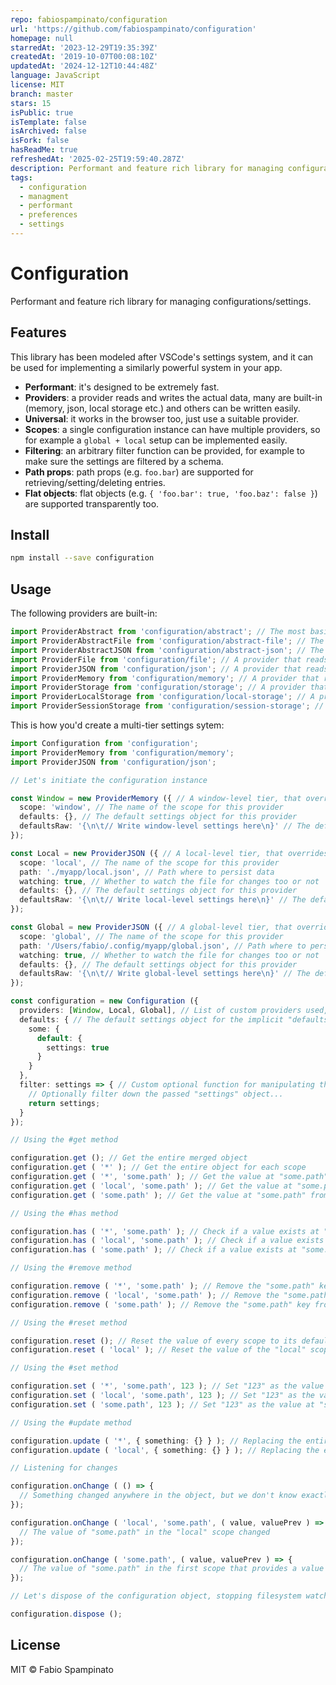 ```yaml
---
repo: fabiospampinato/configuration
url: 'https://github.com/fabiospampinato/configuration'
homepage: null
starredAt: '2023-12-29T19:35:39Z'
createdAt: '2019-10-07T00:08:10Z'
updatedAt: '2024-12-12T10:44:48Z'
language: JavaScript
license: MIT
branch: master
stars: 15
isPublic: true
isTemplate: false
isArchived: false
isFork: false
hasReadMe: true
refreshedAt: '2025-02-25T19:59:40.287Z'
description: Performant and feature rich library for managing configurations/settings.
tags:
  - configuration
  - managment
  - performant
  - preferences
  - settings
---
```


# Configuration

Performant and feature rich library for managing configurations/settings.

## Features

This library has been modeled after VSCode's settings system, and it can be used for implementing a similarly powerful system in your app.

- **Performant**: it's designed to be extremely fast.
- **Providers**: a provider reads and writes the actual data, many are built-in (memory, json, local storage etc.) and others can be written easily.
- **Universal**: it works in the browser too, just use a suitable provider.
- **Scopes**: a single configuration instance can have multiple providers, so for example a `global + local` setup can be implemented easily.
- **Filtering**: an arbitrary filter function can be provided, for example to make sure the settings are filtered by a schema.
- **Path props**: path props (e.g. `foo.bar`) are supported for retrieving/setting/deleting entries.
- **Flat objects**: flat objects (e.g. `{ 'foo.bar': true, 'foo.baz': false }`) are supported transparently too.

## Install

```sh
npm install --save configuration
```

## Usage

The following providers are built-in:

```ts
import ProviderAbstract from 'configuration/abstract'; // The most basic abstract provider
import ProviderAbstractFile from 'configuration/abstract-file'; // The most basic abstract file provider
import ProviderAbstractJSON from 'configuration/abstract-json'; // The most basic abstract JSON-backed file provider
import ProviderFile from 'configuration/file'; // A provider that reads/writes to a file
import ProviderJSON from 'configuration/json'; // A provider that reads/writes to a JSON file
import ProviderMemory from 'configuration/memory'; // A provider that reads/writes to memory
import ProviderStorage from 'configuration/storage'; // A provider that reads/writes to a general web storage object
import ProviderLocalStorage from 'configuration/local-storage'; // A provider that reads/writes to localStorage
import ProviderSessionStorage from 'configuration/session-storage'; // A provider that reads/writes to sessionStorage
```

This is how you'd create a multi-tier settings sytem:

```ts
import Configuration from 'configuration';
import ProviderMemory from 'configuration/memory';
import ProviderJSON from 'configuration/json';

// Let's initiate the configuration instance

const Window = new ProviderMemory ({ // A window-level tier, that overrides every other tier
  scope: 'window', // The name of the scope for this provider
  defaults: {}, // The default settings object for this provider
  defaultsRaw: '{\n\t// Write window-level settings here\n}' // The default settings object for this provider as a string
});

const Local = new ProviderJSON ({ // A local-level tier, that overrides every other tier except for "window"
  scope: 'local', // The name of the scope for this provider
  path: './myapp/local.json', // Path where to persist data
  watching: true, // Whether to watch the file for changes too or not
  defaults: {}, // The default settings object for this provider
  defaultsRaw: '{\n\t// Write local-level settings here\n}' // The default settings object for this provider as a string
});

const Global = new ProviderJSON ({ // A global-level tier, that overrides only the "defaults" tier
  scope: 'global', // The name of the scope for this provider
  path: '/Users/fabio/.config/myapp/global.json', // Path where to persist data
  watching: true, // Whether to watch the file for changes too or not
  defaults: {}, // The default settings object for this provider
  defaultsRaw: '{\n\t// Write global-level settings here\n}' // The default settings object for this provider as a string
});

const configuration = new Configuration ({
  providers: [Window, Local, Global], // List of custom providers used, ordered by priority
  defaults: { // The default settings object for the implicit "defaults" scope
    some: {
      default: {
        settings: true
      }
    }
  },
  filter: settings => { // Custom optional function for manipulating the raw settings object
    // Optionally filter down the passed "settings" object...
    return settings;
  }
});

// Using the #get method

configuration.get (); // Get the entire merged object
configuration.get ( '*' ); // Get the entire object for each scope
configuration.get ( '*', 'some.path' ); // Get the value at "some.path" for all scopes
configuration.get ( 'local', 'some.path' ); // Get the value at "some.path" from the "local" scope
configuration.get ( 'some.path' ); // Get the value at "some.path" from the first scope that has a value for it

// Using the #has method

configuration.has ( '*', 'some.path' ); // Check if a value exists at "some.path" in all scopes
configuration.has ( 'local', 'some.path' ); // Check if a value exists at "some.path" in the "local" scope
configuration.has ( 'some.path' ); // Check if a value exists at "some.path" in at least one scope

// Using the #remove method

configuration.remove ( '*', 'some.path' ); // Remove the "some.path" key from all scopes
configuration.remove ( 'local', 'some.path' ); // Remove the "some.path" key from the "local" scope
configuration.remove ( 'some.path' ); // Remove the "some.path" key from any scope that has a value for it

// Using the #reset method

configuration.reset (); // Reset the value of every scope to its default one
configuration.reset ( 'local' ); // Reset the value of the "local" scope

// Using the #set method

configuration.set ( '*', 'some.path', 123 ); // Set "123" as the value at "some.path" for every scope
configuration.set ( 'local', 'some.path', 123 ); // Set "123" as the value at "some.path" for the "local" scope
configuration.set ( 'some.path', 123 ); // Set "123" as the value at "some.path" in the first scope that has a value for that key

// Using the #update method

configuration.update ( '*', { something: {} } ); // Replacing the entire settings object for every scope
configuration.update ( 'local', { something: {} } ); // Replacing the entire settings object for the "local" scope

// Listening for changes

configuration.onChange ( () => {
  // Something changed anywhere in the object, but we don't know exactly where, but this makes this callback the cheapest
});

configuration.onChange ( 'local', 'some.path', ( value, valuePrev ) => {
  // The value of "some.path" in the "local" scope changed
});

configuration.onChange ( 'some.path', ( value, valuePrev ) => {
  // The value of "some.path" in the first scope that provides a value for it changed
});

// Let's dispose of the configuration object, stopping filesystem watching for example

configuration.dispose ();
```

## License

MIT © Fabio Spampinato
